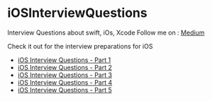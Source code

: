 # iOSInterviewQuestions
Interview Questions about swift, iOs, Xcode
Follow me on : [Medium](https://medium.com/@baljitKaurGoraya)

Check it out for the interview preparations for iOS
- [iOS Interview Questions - Part 1](https://medium.com/swift-interview-preparations/ios-interview-questions-part-1-29f1a48b9cbf)
- [iOS Interview Questions - Part 2](https://medium.com/swift-interview-preparations/ios-interview-questions-part-2-4e6903921d61)
- [iOS Interview Questions - Part 3](https://medium.com/swift-interview-preparations/ios-interview-questions-part-3-2804c5de9e52)
- [iOS Interview Questions - Part 4](https://medium.com/@baljitKaurGoraya/ios-interview-questions-part-4-daa9aa8f976d)
- [iOS Interview Questions - Part 5](https://medium.com/swift-interview-preparations/ios-interview-questions-part-5-87e88104beb0)
